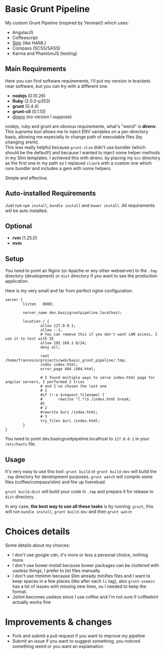 # Basic Grunt Pipeline

My custom Grunt Pipeline (inspired by Yeoman!) which uses:
- AngularJS
- Coffeescript
- [Slim](https://github.com/slim-template/slim) (like HAML)
- Compass (SCSS/SASS)
- Karma and PhantomJS (testing)

## Main Requirements

Here you can find software requirements, I'll put my version in brackets near
software, but you can try with a different one.

- **nodejs** (0.10.26)
- **Ruby** (2.0.0-p353)
- **grunt** (0.4.4)
- **grunt-cli** (0.1.13)
- [direnv](https://github.com/zimbatm/direnv) (no version I suppose)

nodejs, ruby and grunt are obvious requirements, what's "weird" is **direnv**.
This *supreme* tool allows me to inject ENV variables on a per-directory basis, allowing me expecially to
change path of executable files (by changing `$PATH`).  
This was really helpful because `grunt-slim` didn't use bundler (which should be the default!) and because
I wanted to inject some helper methods in my Slim templates. I achieved this with direnv, by placing my `bin`
directory as the first one in my path so I replaced `slimrb` with a custom one which runs bundler and includes
a gem with some helpers.

Simple and effective.

## Auto-installed Requirements
Just run `npm install`, `bundle install` and `bower install`. All requirements will be auto installed.

## Optional

- **rvm** (1.25.0)
- **nvm**

## Setup

You need to point an Nginx (or Apache or any other webserver) to the `.tmp` directory (development) or `dist`
directory if you want to see the production application.

Here is my very small and far from perfect nginx configuration:

```nginx
server {
        listen   8080;

        server_name dev.basicgruntpipeline.localhost;

        location / {
                allow 127.0.0.1;
                allow ::1;
                # You can remove this if you don't want LAN access, I use it to test with IE
                allow 192.168.1.0/24;
                deny all;

                root /home/francesco/projects/web/basic_grunt_pipeline/.tmp;
                index index.html;
                error_page 404 /404.html;

				# I found multiple ways to serve index.html page for angular servers, I performed 3 tries
                # and I've chosen the last one
                # 1
                #if (!-e $request_filename) {
                #       rewrite ^(.*)$ /index.html break;
                #}
                # 2
                #rewrite $uri /index.html;
                # 3
                try_files $uri /index.html;
        }
}
```

You need to point dev.basicgruntpipeline.localhost to `127.0.0.1` in your `/etc/hosts` file.

## Usage

It's very easy to use this tool: `grunt build` or `grunt build:dev` will build the `.tmp` directory for
development purposes. `grunt watch` will compile some files (coffee/compass/slim) and fire up livereload.

`grunt build:dist` will build your code in `.tmp` and prepare it for release in `dist` directory.

In any case, **the best way to use all these tasks** is by running: `grunt`, this will run `bundle install`,
`grunt build:dev` and then `grunt watch`

# Choices details

Some details about my choices:
- I don't use google cdn, it's more or less a personal choice, nothing more. 
- I don't use bower-install because bower packages can be cluttered with useless things, I prefer to list files
  manually
- I don't use htmlmin because Slim already minifies files and I want to keep spaces in a few places (like after
  each `li` tag), also `grunt-usemin` has a lot of issues with missing new lines, so I needed to keep the
  format.
- Jshint becomes useless since I use coffee and I'm not sure if coffeehint actually works fine

# Improvements & changes
- Fork and submit a pull request if you want to improve my pipeline
- Submit an issue if you want to suggest something, you noticed something weird or you want an explaination
